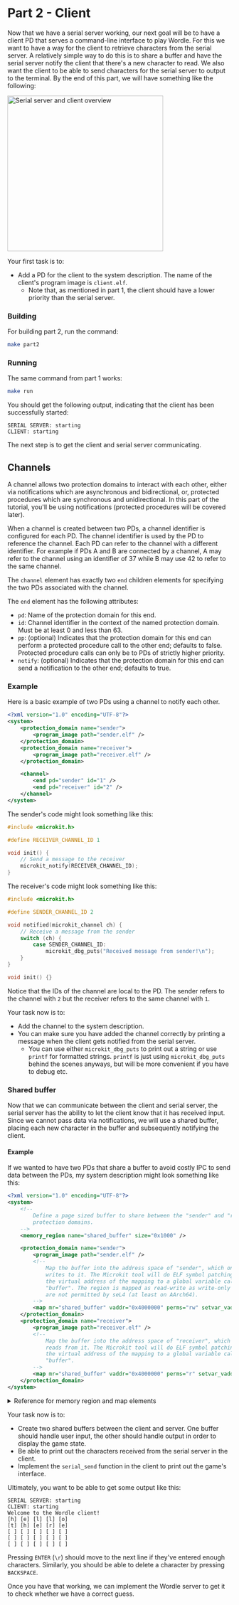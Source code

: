 # Part 2 - Client

Now that we have a serial server working, our next goal will be to have a client PD that serves a command-line interface to play Wordle. For this we want to have a way for the client to retrieve characters from the serial server. A relatively simple way to do this is to share a buffer and have the serial server notify the client that there's a new character to read. We also want the client to be able to send characters for the serial server
to output to the terminal. By the end of this part, we will have something like the following:

<p><img height="350" src="assets/part2/overview.svg" alt="Serial server and client overview" /></p>

<!-- [^1]: While it would be easier to just IPC five characters at a time, since the server has higher priority than the client, doing a protected procedure (same concept as IPC which will be explained later), is restricted in Microkit. See <a href="https://github.com/seL4/microkit/blob/main/docs/manual.md#protected-procedure-priorities" target="_blank">this section</a> in the manual for details. -->

Your first task is to:
* Add a PD for the client to the system description. The name of the client's program image is `client.elf`.
    * Note that, as mentioned in part 1, the client should have a lower priority than the serial server.

### Building

For building part 2, run the command:

```sh
make part2
```

### Running

The same command from part 1 works:
```sh
make run
```

You should get the following output, indicating that the client has been successfully started:
```
SERIAL SERVER: starting
CLIENT: starting
```

The next step is to get the client and serial server communicating.

## Channels

A channel allows two protection domains to interact with each other, either via notifications which are asynchronous and bidirectional, or, protected procedures which are synchronous and unidirectional. In this part of the tutorial, you'll be using notifications (protected procedures will be covered later).

When a channel is created between two PDs, a channel identifier is configured for each PD. The channel identifier is used by the PD to reference the channel. Each PD can refer to the channel with a different identifier. For example if PDs A and B are connected by a channel, A may refer to the channel using an identifier of 37 while B may use 42 to refer to the same channel.

The `channel` element has exactly two `end` children elements for specifying the two PDs associated with the channel.

The `end` element has the following attributes:

* `pd`: Name of the protection domain for this end.
* `id`: Channel identifier in the context of the named protection domain. Must be at least 0 and less than 63.
* `pp`: (optional) Indicates that the protection domain for this end can perform a protected procedure call to the other end; defaults to false.
        Protected procedure calls can only be to PDs of strictly higher priority.
* `notify`: (optional) Indicates that the protection domain for this end can send a notification to the other end; defaults to true.


### Example

Here is a basic example of two PDs using a channel to notify each other.

```xml
<?xml version="1.0" encoding="UTF-8"?>
<system>
    <protection_domain name="sender">
        <program_image path="sender.elf" />
    </protection_domain>
    <protection_domain name="receiver">
        <program_image path="receiver.elf" />
    </protection_domain>

    <channel>
        <end pd="sender" id="1" />
        <end pd="receiver" id="2" />
    </channel>
</system>
```

The sender's code might look something like this:
```c
#include <microkit.h>

#define RECEIVER_CHANNEL_ID 1

void init() {
    // Send a message to the receiver
    microkit_notify(RECEIVER_CHANNEL_ID);
}
```

The receiver's code might look something like this:
```c
#include <microkit.h>

#define SENDER_CHANNEL_ID 2

void notified(microkit_channel ch) {
    // Receive a message from the sender
    switch (ch) {
        case SENDER_CHANNEL_ID:
            microkit_dbg_puts("Received message from sender!\n");
    }
}

void init() {}
```

Notice that the IDs of the channel are local to the PD. The sender refers to the channel with `2` but the receiver refers to the same channel with `1`.

Your task now is to:
* Add the channel to the system description.
* You can make sure you have added the channel correctly by printing a message when the client gets notified from the serial server.
    * You can use either `microkit_dbg_puts` to print out a string or use `printf` for formatted strings. `printf` is just using `microkit_dbg_puts`
      behind the scenes anyways, but will be more convenient if you have to debug etc.

### Shared buffer

Now that we can communicate between the client and serial server, the serial server has the ability to let the client know that it has received input. Since we cannot pass data via notifications, we will use a shared buffer, placing each new character in the buffer and subsequently notifying the client.

#### Example

If we wanted to have two PDs that share a buffer to avoid costly IPC to send data between the PDs, my system description might look something like this:

```xml
<?xml version="1.0" encoding="UTF-8"?>
<system>
    <!--
        Define a page sized buffer to share between the "sender" and "receiver"
        protection domains.
    -->
    <memory_region name="shared_buffer" size="0x1000" />

    <protection_domain name="sender">
        <program_image path="sender.elf" />
        <!--
            Map the buffer into the address space of "sender", which only
            writes to it. The Microkit tool will do ELF symbol patching to set
            the virtual address of the mapping to a global variable called
            "buffer". The region is mapped as read-write as write-only mappings
            are not permitted by seL4 (at least on AArch64).
        -->
        <map mr="shared_buffer" vaddr="0x4000000" perms="rw" setvar_vaddr="buffer"/>
    </protection_domain>
    <protection_domain name="receiver">
        <program_image path="receiver.elf" />
        <!--
            Map the buffer into the address space of "receiver", which only
            reads from it. The Microkit tool will do ELF symbol patching to set
            the virtual address of the mapping to a global variable called
            "buffer".
        -->
        <map mr="shared_buffer" vaddr="0x4000000" perms="r" setvar_vaddr="buffer"/>
    </protection_domain>
</system>
```

<details><summary>Reference for memory region and map elements</summary>

`memory_region`:
* `name`: A unique name for the memory region
* `size`: Size of the memory region in bytes (must be a multiple of the page size)
* `page_size`: (optional) Size of the pages used in the memory region; must be a supported page size if provided. Defaults to the largest page size for the target architecture that the memory region is aligned to.
* `phys_addr`: (optional) The physical address for the start of the memory region (must be a multiple of the page size).

`map`:
* `mr`: Identifies the memory region to map.
* `vaddr`: Identifies the virtual address at which to map the memory region.
* `perms`: Identifies the permissions with which to map the memory region. Can be a combination of `r` (read), `w` (write), and `x` (eXecute), with the exception of a write-only mapping (just `w`).
* `cached`: (optional) Determines if mapped with caching enabled or disabled. Defaults to `true`.
* `setvar_vaddr`: (optional) Specifies a symbol in the program image. This symbol will be rewritten with the virtual address of the memory region.
* `setvar_size`: (optional) Specifies a symbol in the program image. This symbol will be rewritten with the size of the memory region.
</details>

Your task now is to:
* Create two shared buffers between the client and server. One buffer should handle user input, the other should handle output in order to display the game state.
* Be able to print out the characters received from the serial server in the client.
* Implement the `serial_send` function in the client to print out the game's interface.

Ultimately, you want to be able to get some output like this:
```
SERIAL SERVER: starting
CLIENT: starting
Welcome to the Wordle client!
[h] [e] [l] [l] [o]
[t] [h] [e] [r] [e]
[ ] [ ] [ ] [ ] [ ]
[ ] [ ] [ ] [ ] [ ]
[ ] [ ] [ ] [ ] [ ]
```

Pressing `ENTER` (`\r`) should move to the next line if they've entered enough characters. Similarly, you should be able to delete a character by pressing `BACKSPACE`.

Once you have that working, we can implement the Wordle server to get it to check whether we have a correct guess.

